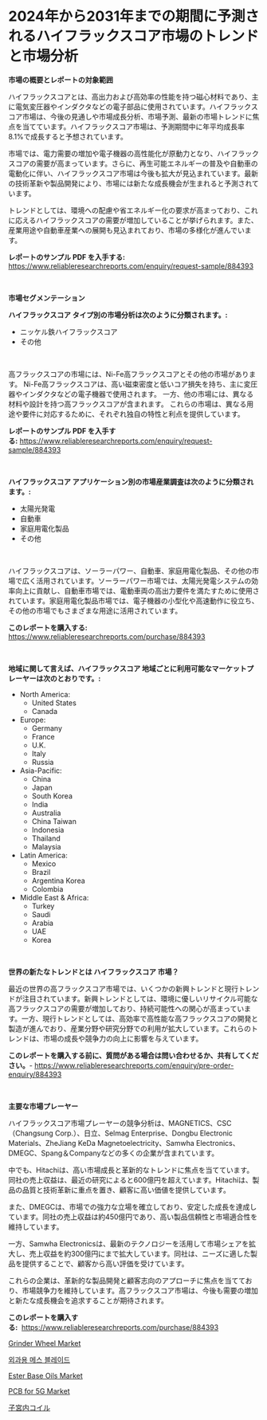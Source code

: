 <p><h1>2024年から2031年までの期間に予測されるハイフラックスコア市場のトレンドと市場分析</h1></p><p><strong>市場の概要とレポートの対象範囲</strong></p>
<p><p>ハイフラックスコアとは、高出力および高効率の性能を持つ磁心材料であり、主に電気変圧器やインダクタなどの電子部品に使用されています。ハイフラックスコア市場は、今後の見通しや市場成長分析、市場予測、最新の市場トレンドに焦点を当てています。ハイフラックスコア市場は、予測期間中に年平均成長率8.1%で成長すると予想されています。</p><p>市場では、電力需要の増加や電子機器の高性能化が原動力となり、ハイフラックスコアの需要が高まっています。さらに、再生可能エネルギーの普及や自動車の電動化に伴い、ハイフラックスコア市場は今後も拡大が見込まれています。最新の技術革新や製品開発により、市場には新たな成長機会が生まれると予測されています。</p><p>トレンドとしては、環境への配慮や省エネルギー化の要求が高まっており、これに応えるハイフラックスコアの需要が増加していることが挙げられます。また、産業用途や自動車産業への展開も見込まれており、市場の多様化が進んでいます。</p></p>
<p><strong>レポートのサンプル PDF を入手する:</strong> <a href="https://www.reliableresearchreports.com/enquiry/request-sample/884393">https://www.reliableresearchreports.com/enquiry/request-sample/884393</a></p>
<p>&nbsp;</p>
<p><strong>市場セグメンテーション</strong></p>
<p><strong>ハイフラックスコア タイプ別の市場分析は次のように分類されます。:</strong></p>
<p><ul><li>ニッケル鉄ハイフラックスコア</li><li>その他</li></ul></p>
<p>&nbsp;</p>
<p><p>高フラックスコアの市場には、Ni-Fe高フラックスコアとその他の市場があります。 Ni-Fe高フラックスコアは、高い磁束密度と低いコア損失を持ち、主に変圧器やインダクタなどの電子機器で使用されます。 一方、他の市場には、異なる材料や設計を持つ高フラックスコアが含まれます。 これらの市場は、異なる用途や要件に対応するために、それぞれ独自の特性と利点を提供しています。</p></p>
<p><strong>レポートのサンプル PDF を入手する:</strong>&nbsp;<a href="https://www.reliableresearchreports.com/enquiry/request-sample/884393">https://www.reliableresearchreports.com/enquiry/request-sample/884393</a></p>
<p>&nbsp;</p>
<p><strong> ハイフラックスコア アプリケーション別の市場産業調査は次のように分類されます。:</strong></p>
<p><ul><li>太陽光発電</li><li>自動車</li><li>家庭用電化製品</li><li>その他</li></ul></p>
<p>&nbsp;</p>
<p><p>ハイフラックスコアは、ソーラーパワー、自動車、家庭用電化製品、その他の市場で広く活用されています。ソーラーパワー市場では、太陽光発電システムの効率向上に貢献し、自動車市場では、電動車両の高出力要件を満たすために使用されています。家庭用電化製品市場では、電子機器の小型化や高速動作に役立ち、その他の市場でもさまざまな用途に活用されています。</p></p>
<p><strong>このレポートを購入する:</strong>&nbsp; <a href="https://www.reliableresearchreports.com/purchase/884393">https://www.reliableresearchreports.com/purchase/884393</a></p>
<p>&nbsp;</p>
<p><strong>地域に関して言えば、ハイフラックスコア 地域ごとに利用可能なマーケットプレーヤーは次のとおりです。:</strong></p>
<p><ul>
    <li>
        North America:
        <ul>
            <li>United States</li>
            <li>Canada</li>
        </ul>
    </li>
    <li>
        Europe:
        <ul>
            <li>Germany</li>
            <li>France</li>
            <li>U.K.</li>
            <li>Italy</li>
            <li>Russia</li>
        </ul>
    </li>
    <li>
        Asia-Pacific:
        <ul>
            <li>China</li>
            <li>Japan</li>
            <li>South Korea</li>
            <li>India</li>
            <li>Australia</li>
            <li>China Taiwan</li>
            <li>Indonesia</li>
            <li>Thailand</li>
            <li>Malaysia</li>
        </ul>
    </li>
    <li>
        Latin America:
        <ul>
            <li>Mexico</li>
            <li>Brazil</li>
            <li>Argentina Korea</li>
            <li>Colombia</li>
        </ul>
    </li>
    <li>
        Middle East & Africa:
        <ul>
            <li>Turkey</li>
            <li>Saudi</li>
            <li>Arabia</li>
            <li>UAE</li>
            <li>Korea</li>
        </ul>
    </li>
    </ul></p>
<p>&nbsp;</p>
<p><strong>世界の新たなトレンドとは ハイフラックスコア 市場？</strong></p>
<p><p>最近の世界の高フラックスコア市場では、いくつかの新興トレンドと現行トレンドが注目されています。新興トレンドとしては、環境に優しいリサイクル可能な高フラックスコアの需要が増加しており、持続可能性への関心が高まっています。一方、現行トレンドとしては、高効率で高性能な高フラックスコアの開発と製造が進んでおり、産業分野や研究分野での利用が拡大しています。これらのトレンドは、市場の成長や競争力の向上に影響を与えています。</p></p>
<p><strong>このレポートを購入する前に、質問がある場合は問い合わせるか、共有してください。</strong>- <a href="https://www.reliableresearchreports.com/enquiry/pre-order-enquiry/884393">https://www.reliableresearchreports.com/enquiry/pre-order-enquiry/884393</a></p>
<p>&nbsp;</p>
<p><strong>主要な市場プレーヤー</strong></p>
<p><p>ハイフラックスコア市場プレーヤーの競争分析は、MAGNETICS、CSC（Changsung Corp.）、日立、Selmag Enterprise、Dongbu Electronic Materials、ZheJiang KeDa Magnetoelectricity、Samwha Electronics、DMEGC、Spang＆Companyなどの多くの企業が含まれています。</p><p>中でも、Hitachiは、高い市場成長と革新的なトレンドに焦点を当てています。同社の売上収益は、最近の研究によると600億円を超えています。Hitachiは、製品の品質と技術革新に重点を置き、顧客に高い価値を提供しています。</p><p>また、DMEGCは、市場での強力な立場を確立しており、安定した成長を達成しています。同社の売上収益は約450億円であり、高い製品信頼性と市場適合性を維持しています。</p><p>一方、Samwha Electronicsは、最新のテクノロジーを活用して市場シェアを拡大し、売上収益を約300億円にまで拡大しています。同社は、ニーズに適した製品を提供することで、顧客から高い評価を受けています。</p><p>これらの企業は、革新的な製品開発と顧客志向のアプローチに焦点を当てており、市場競争力を維持しています。高フラックスコア市場は、今後も需要の増加と新たな成長機会を追求することが期待されます。</p></p>
<p><strong>このレポートを購入する:</strong>&nbsp;&nbsp;<a href="https://www.reliableresearchreports.com/purchase/884393">https://www.reliableresearchreports.com/purchase/884393</a></p>
<p><p><a href="https://issuu.com/reportprime-2/docs/grinder-wheel-market-size-2030.pptx">Grinder Wheel Market</a></p><p><a href="https://github.com/vdhdwjyp90142/Market-Research-Report-List-1/blob/main/1637058194735.md">외과용 메스 블레이드</a></p><p><a href="https://github.com/dringals/Market-Research-Report-List-3/blob/main/ester-base-oils-market.md">Ester Base Oils Market</a></p><p><a href="https://thundering-castanet-c65.notion.site/PCB-for-5G-Market-Research-Report-Provides-thorough-Industry-Overview-which-offers-an-In-Depth-Anal-a7f20f1af88d47e991fe97392c4b26ac">PCB for 5G Market</a></p><p><a href="https://github.com/sghwr779811674/Market-Research-Report-List-1/blob/main/8049103323.md">子宮内コイル</a></p></p>
